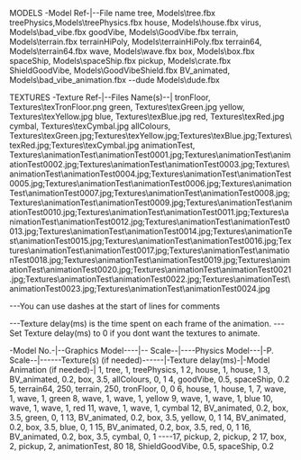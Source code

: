 ﻿MODELS
-Model Ref-|--File name
tree,		Models\tree.fbx
treePhysics,Models\treePhysics.fbx
house,		Models\house.fbx
virus,		Models\bad_vibe.fbx
goodVibe,		Models\GoodVibe.fbx
terrain,	Models\terrain.fbx
terrainHiPoly,	Models\terrainHiPoly.fbx
terrain64,	Models\terrain64.fbx
wave,		Models\wave.fbx
box,		Models\box.fbx
spaceShip,  Models\spaceShip.fbx
pickup,		Models\crate.fbx
ShieldGoodVibe, Models\GoodVibeShield.fbx
BV_animated, Models\bad_vibe_animation.fbx
--dude        Models\dude.fbx

TEXTURES
-Texture Ref-|--Files Name(s)--|
tronFloor,		Textures\texTronFloor.png
green,			Textures\texGreen.jpg
yellow,			Textures\texYellow.jpg
blue,			Textures\texBlue.jpg
red,			Textures\texRed.jpg
cymbal,			Textures\texCymbal.jpg
allColours,		Textures\texGreen.jpg;Textures\texYellow.jpg;Textures\texBlue.jpg;Textures\texRed.jpg;Textures\texCymbal.jpg
animationTest,	Textures\animationTest\animationTest0001.jpg;Textures\animationTest\animationTest0002.jpg;Textures\animationTest\animationTest0003.jpg;Textures\animationTest\animationTest0004.jpg;Textures\animationTest\animationTest0005.jpg;Textures\animationTest\animationTest0006.jpg;Textures\animationTest\animationTest0007.jpg;Textures\animationTest\animationTest0008.jpg;Textures\animationTest\animationTest0009.jpg;Textures\animationTest\animationTest0010.jpg;Textures\animationTest\animationTest0011.jpg;Textures\animationTest\animationTest0012.jpg;Textures\animationTest\animationTest0013.jpg;Textures\animationTest\animationTest0014.jpg;Textures\animationTest\animationTest0015.jpg;Textures\animationTest\animationTest0016.jpg;Textures\animationTest\animationTest0017.jpg;Textures\animationTest\animationTest0018.jpg;Textures\animationTest\animationTest0019.jpg;Textures\animationTest\animationTest0020.jpg;Textures\animationTest\animationTest0021.jpg;Textures\animationTest\animationTest0022.jpg;Textures\animationTest\animationTest0023.jpg;Textures\animationTest\animationTest0024.jpg

---You can use dashes at the start of lines for comments

---Texture delay(ms) is the time spent on each frame of the animation.
---Set Texture delay(ms) to 0 if you dont want the textures to animate.

-Model No.-|--Graphics Model----|-- Scale--|----Physics Model---|-P. Scale--|------Texture(s) (if needed)------|-Texture delay(ms)-|-Model Animation (if needed)-|
1,			tree,					1,		treePhysics,			1
2,			house,					1,		house,					1
3,			BV_animated,			0.2,	box,					3.5,			allColours,							0,					1
4,			goodVibe,				0.5,	spaceShip,				0.2
5,			terrain64,			    250,	terrain,			    250,			tronFloor,							0,					0
6,			house,					1,		house,					1,
7,			wave,					1,		wave,					1,				green
8,			wave,					1,		wave,					1,				yellow
9,			wave,					1,		wave,					1,				blue
10,			wave,					1,		wave,					1,				red
11,			wave,					1,		wave,					1,				cymbal
12,			BV_animated,			0.2,	box,					3.5,			green,								0,					1
13,			BV_animated,			0.2,	box,					3.5,			yellow,								0,					1
14,			BV_animated,			0.2,	box,					3.5,			blue,								0,					1
15,			BV_animated,			0.2,	box,					3.5,			red,								0,					1
16,			BV_animated,			0.2,	box,					3.5,			cymbal,								0,					1
----17,			pickup,					2,		pickup,					2
17,			box,					2,		pickup,					2,				animationTest,						80
18,         ShieldGoodVibe,         0.5,    spaceShip,              0.2
